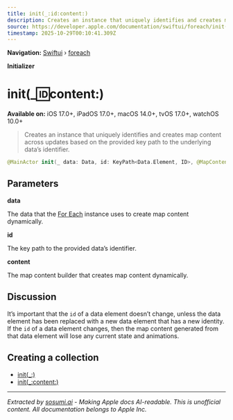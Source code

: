 ```yaml
---
title: init(_:id:content:)
description: Creates an instance that uniquely identifies and creates map content across updates based on the provided key path to the underlying data’s identifier.
source: https://developer.apple.com/documentation/swiftui/foreach/init(_:id:content:)
timestamp: 2025-10-29T00:10:41.309Z
---
```


**Navigation:** [Swiftui](/documentation/swiftui) › [foreach](/documentation/swiftui/foreach)

**Initializer**

# init(_:id:content:)

**Available on:** iOS 17.0+, iPadOS 17.0+, macOS 14.0+, tvOS 17.0+, watchOS 10.0+

> Creates an instance that uniquely identifies and creates map content across updates based on the provided key path to the underlying data’s identifier.

```swift
@MainActor init(_ data: Data, id: KeyPath<Data.Element, ID>, @MapContentBuilder content: @escaping (Data.Element) -> Content)
```

## Parameters

**data**

The data that the [For Each](/documentation/swiftui/foreach) instance uses to create map content dynamically.



**id**

The key path to the provided data’s identifier.



**content**

The map content builder that creates map content dynamically.



## Discussion

It’s important that the `id` of a data element doesn’t change, unless the data element has been replaced with a new data element that has a new identity. If the `id` of a data element changes, then the map content generated from that data element will lose any current state and animations.

## Creating a collection

- [init(_:)](/documentation/swiftui/foreach/init(_:))
- [init(_:content:)](/documentation/swiftui/foreach/init(_:content:))

---

*Extracted by [sosumi.ai](https://sosumi.ai) - Making Apple docs AI-readable.*
*This is unofficial content. All documentation belongs to Apple Inc.*
